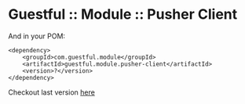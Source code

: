Guestful :: Module :: Pusher Client
=====================================

And in your POM:

```
<dependency>
    <groupId>com.guestful.module</groupId>
    <artifactId>guestful.module.pusher-client</artifactId>
    <version>?</version>
</dependency>
```

Checkout last version [here](https://bintray.com/guestful/maven/guestful.module.pusher-client/view)

